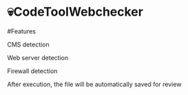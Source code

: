 # 💀CodeToolWebchecker

#Features

CMS detection

Web server detection

Firewall detection

After execution, the file will be automatically saved for review
